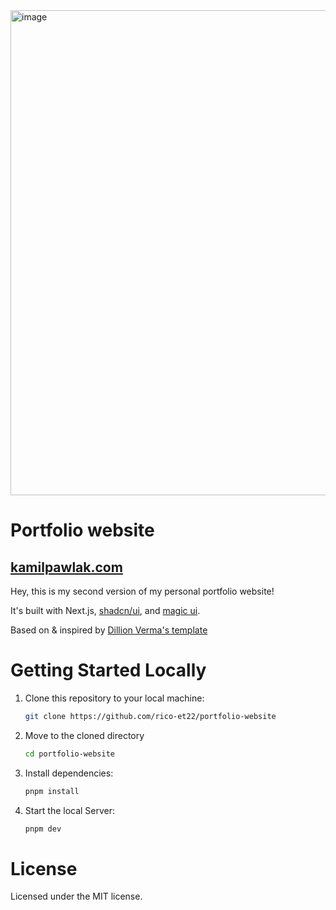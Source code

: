<img width="776" alt="image" src="https://github.com/user-attachments/assets/6deadc66-2c54-4e6b-b8f4-714fa441c5b5">


# Portfolio website

## [kamilpawlak.com](https://kamilpawlak.com)

Hey, this is my second version of my personal portfolio website!

It's built with Next.js, [shadcn/ui](https://ui.shadcn.com/), and [magic ui](https://magicui.design/).

Based on & inspired by [Dillion Verma's template](https://github.com/dillionverma/portfolio)

# Getting Started Locally

1. Clone this repository to your local machine:

   ```bash
   git clone https://github.com/rico-et22/portfolio-website
   ```

2. Move to the cloned directory

   ```bash
   cd portfolio-website
   ```

3. Install dependencies:

   ```bash
   pnpm install
   ```

4. Start the local Server:

   ```bash
   pnpm dev
   ```

# License

Licensed under the MIT license.
